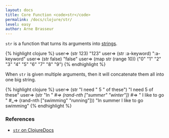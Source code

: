 ```yaml
---
layout: docs
title: Core Function <code>str</code>
permalink: /docs/clojure/str/
level: easy
author: Arne Brasseur
---
```


`str` is a function that turns its arguments into [strings](/community-docs/docs/clojure/string/).

{% highlight clojure %}
user=> (str 123)
"123"
user=> (str :a-keyword)
":a-keyword"
user=> (str false)
"false"
user=> (map str (range 10))
("0" "1" "2" "3" "4" "5" "6" "7" "8" "9")
{% endhighlight %}

When `str` is given multiple arguments, then it will concatenate them all into one big string.

{% highlight clojure %}
user=> (str "I need " 5 " of these")
"I need 5 of these"
user=> (str "In "
#_=>        (rand-nth ["summer" "winter"])
#_=>        " I like to go "
#_=>        (rand-nth ["swimming" "running"]))
"In summer I like to go swimming"
{% endhighlight %}

### References

- [`str` on ClojureDocs](http://clojuredocs.org/clojure.core/str)
